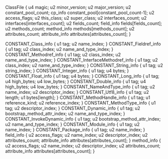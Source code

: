 ClassFile {
    u4             magic;
    u2             minor_version;
    u2             major_version;
    u2             constant_pool_count;
    cp_info        constant_pool[constant_pool_count-1];
    u2             access_flags;
    u2             this_class;
    u2             super_class;
    u2             interfaces_count;
    u2             interfaces[interfaces_count];
    u2             fields_count;
    field_info     fields[fields_count];
    u2             methods_count;
    method_info    methods[methods_count];
    u2             attributes_count;
    attribute_info attributes[attributes_count];
}

CONSTANT_Class_info {
    u1 tag;
    u2 name_index;
}
CONSTANT_Fieldref_info {
    u1 tag;
    u2 class_index;
    u2 name_and_type_index;
}
CONSTANT_Methodref_info {
    u1 tag;
    u2 class_index;
    u2 name_and_type_index;
}
CONSTANT_InterfaceMethodref_info {
    u1 tag;
    u2 class_index;
    u2 name_and_type_index;
}
CONSTANT_String_info {
    u1 tag;
    u2 string_index;
}
CONSTANT_Integer_info {
    u1 tag;
    u4 bytes;
}
CONSTANT_Float_info {
    u1 tag;
    u4 bytes;
}
CONSTANT_Long_info {
    u1 tag;
    u4 high_bytes;
    u4 low_bytes;
}
CONSTANT_Double_info {
    u1 tag;
    u4 high_bytes;
    u4 low_bytes;
}
CONSTANT_NameAndType_info {
    u1 tag;
    u2 name_index;
    u2 descriptor_index;
}
CONSTANT_Utf8_info {
    u1 tag;
    u2 length;
    u1 bytes[length];
}
CONSTANT_MethodHandle_info {
    u1 tag;
    u1 reference_kind;
    u2 reference_index;
}
CONSTANT_MethodType_info {
    u1 tag;
    u2 descriptor_index;
}
CONSTANT_Dynamic_info {
    u1 tag;
    u2 bootstrap_method_attr_index;
    u2 name_and_type_index;
}
CONSTANT_InvokeDynamic_info {
    u1 tag;
    u2 bootstrap_method_attr_index;
    u2 name_and_type_index;
}
CONSTANT_Module_info {
    u1 tag;
    u2 name_index;
}
CONSTANT_Package_info {
    u1 tag;
    u2 name_index;
}
field_info {
    u2             access_flags;
    u2             name_index;
    u2             descriptor_index;
    u2             attributes_count;
    attribute_info attributes[attributes_count];
}
method_info {
    u2             access_flags;
    u2             name_index;
    u2             descriptor_index;
    u2             attributes_count;
    attribute_info attributes[attributes_count];
}
